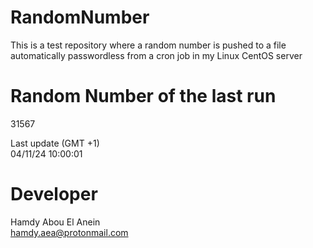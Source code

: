 # RandomNumber    
This is a test repository where a random number is pushed to a file automatically passwordless from a cron job in my Linux CentOS server    
# Random Number of the last run   
31567
      
Last update (GMT +1)    
04/11/24 10:00:01
# Developer    
Hamdy Abou El Anein   
hamdy.aea@protonmail.com
